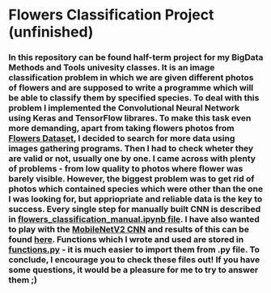 # Flowers Classification Project (unfinished)
### In this repository can be found half-term project for my BigData Methods and Tools univesity classes. It is an image classification problem in which we are given different photos of flowers and are supposed to write a programme which will be able to classify them by specified species. To deal with this problem I implemented the Convolutional Neural Network using Keras and TensorFlow librares. To make this task even more demanding, apart from taking flowers photos from [Flowers Dataset](https://www.kaggle.com/datasets/l3llff/flowers), I decided to search for more data using images gathering programs. Then I had to check wheter they are valid or not, usually one by one. I came across with plenty of problems - from low quality to photos where flower was barely visible. However, the biggest problem was to get rid of photos which contained species which were other than the one I was looking for, but appriopriate and reliable data is the key to success. Every single step for manually built CNN is described in [flowers_classification_manual.ipynb file](https://github.com/MatPatCarry/Flowers_Classification_Project/blob/main/flowers_classification.ipynb). I have also wanted to play with the [MobileNetV2 CNN](https://keras.io/api/applications/mobilenet/#mobilenetv2-function) and results of this can be found [here](https://github.com/MatPatCarry/Flowers_Classification_Project/blob/main/flowers_classification_MobileNetV2.ipynb). Functions which I wrote and used are stored in [functions.py](https://github.com/MatPatCarry/Flowers_Classification_Project/blob/main/functions_to_use.py) - it is much easier to import them from .py file. To conclude, I encourage you to check these files out! If you have some questions, it would be a pleasure for me to try to answer them ;)
